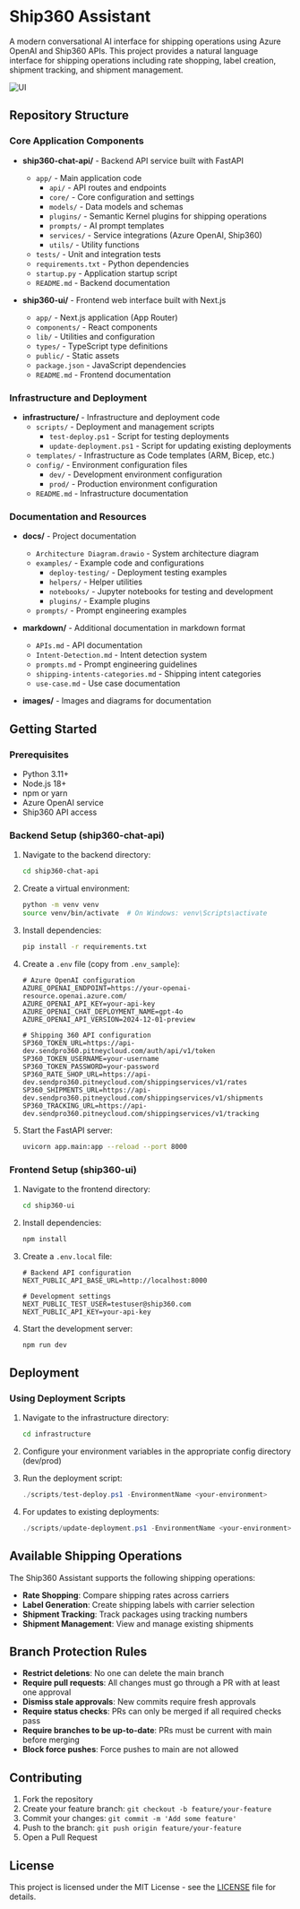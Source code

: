 # Ship360 Assistant

A modern conversational AI interface for shipping operations using Azure OpenAI and Ship360 APIs. This project provides a natural language interface for shipping operations including rate shopping, label creation, shipment tracking, and shipment management.

![UI](./images/ui-sample.jpg)

## Repository Structure

### Core Application Components

- **ship360-chat-api/** - Backend API service built with FastAPI
  - `app/` - Main application code
    - `api/` - API routes and endpoints
    - `core/` - Core configuration and settings
    - `models/` - Data models and schemas
    - `plugins/` - Semantic Kernel plugins for shipping operations
    - `prompts/` - AI prompt templates
    - `services/` - Service integrations (Azure OpenAI, Ship360)
    - `utils/` - Utility functions
  - `tests/` - Unit and integration tests
  - `requirements.txt` - Python dependencies
  - `startup.py` - Application startup script
  - `README.md` - Backend documentation

- **ship360-ui/** - Frontend web interface built with Next.js
  - `app/` - Next.js application (App Router)
  - `components/` - React components
  - `lib/` - Utilities and configuration
  - `types/` - TypeScript type definitions
  - `public/` - Static assets
  - `package.json` - JavaScript dependencies
  - `README.md` - Frontend documentation

### Infrastructure and Deployment

- **infrastructure/** - Infrastructure and deployment code
  - `scripts/` - Deployment and management scripts
    - `test-deploy.ps1` - Script for testing deployments
    - `update-deployment.ps1` - Script for updating existing deployments
  - `templates/` - Infrastructure as Code templates (ARM, Bicep, etc.)
  - `config/` - Environment configuration files
    - `dev/` - Development environment configuration
    - `prod/` - Production environment configuration
  - `README.md` - Infrastructure documentation

### Documentation and Resources

- **docs/** - Project documentation
  - `Architecture Diagram.drawio` - System architecture diagram
  - `examples/` - Example code and configurations
    - `deploy-testing/` - Deployment testing examples
    - `helpers/` - Helper utilities
    - `notebooks/` - Jupyter notebooks for testing and development
    - `plugins/` - Example plugins
  - `prompts/` - Prompt engineering examples

- **markdown/** - Additional documentation in markdown format
  - `APIs.md` - API documentation
  - `Intent-Detection.md` - Intent detection system
  - `prompts.md` - Prompt engineering guidelines
  - `shipping-intents-categories.md` - Shipping intent categories
  - `use-case.md` - Use case documentation

- **images/** - Images and diagrams for documentation

## Getting Started

### Prerequisites

- Python 3.11+
- Node.js 18+
- npm or yarn
- Azure OpenAI service
- Ship360 API access

### Backend Setup (ship360-chat-api)

1. Navigate to the backend directory:
   ```bash
   cd ship360-chat-api
   ```

2. Create a virtual environment:
   ```bash
   python -m venv venv
   source venv/bin/activate  # On Windows: venv\Scripts\activate
   ```

3. Install dependencies:
   ```bash
   pip install -r requirements.txt
   ```

4. Create a `.env` file (copy from `.env_sample`):
   ```
   # Azure OpenAI configuration
   AZURE_OPENAI_ENDPOINT=https://your-openai-resource.openai.azure.com/
   AZURE_OPENAI_API_KEY=your-api-key
   AZURE_OPENAI_CHAT_DEPLOYMENT_NAME=gpt-4o
   AZURE_OPENAI_API_VERSION=2024-12-01-preview

   # Shipping 360 API configuration
   SP360_TOKEN_URL=https://api-dev.sendpro360.pitneycloud.com/auth/api/v1/token
   SP360_TOKEN_USERNAME=your-username
   SP360_TOKEN_PASSWORD=your-password
   SP360_RATE_SHOP_URL=https://api-dev.sendpro360.pitneycloud.com/shippingservices/v1/rates
   SP360_SHIPMENTS_URL=https://api-dev.sendpro360.pitneycloud.com/shippingservices/v1/shipments
   SP360_TRACKING_URL=https://api-dev.sendpro360.pitneycloud.com/shippingservices/v1/tracking
   ```

5. Start the FastAPI server:
   ```bash
   uvicorn app.main:app --reload --port 8000
   ```

### Frontend Setup (ship360-ui)

1. Navigate to the frontend directory:
   ```bash
   cd ship360-ui
   ```

2. Install dependencies:
   ```bash
   npm install
   ```

3. Create a `.env.local` file:
   ```
   # Backend API configuration
   NEXT_PUBLIC_API_BASE_URL=http://localhost:8000

   # Development settings
   NEXT_PUBLIC_TEST_USER=testuser@ship360.com
   NEXT_PUBLIC_API_KEY=your-api-key
   ```

4. Start the development server:
   ```bash
   npm run dev
   ```

## Deployment

### Using Deployment Scripts

1. Navigate to the infrastructure directory:
   ```bash
   cd infrastructure
   ```

2. Configure your environment variables in the appropriate config directory (dev/prod)

3. Run the deployment script:
   ```powershell
   ./scripts/test-deploy.ps1 -EnvironmentName <your-environment>
   ```

4. For updates to existing deployments:
   ```powershell
   ./scripts/update-deployment.ps1 -EnvironmentName <your-environment>
   ```

## Available Shipping Operations

The Ship360 Assistant supports the following shipping operations:

- **Rate Shopping**: Compare shipping rates across carriers
- **Label Generation**: Create shipping labels with carrier selection
- **Shipment Tracking**: Track packages using tracking numbers
- **Shipment Management**: View and manage existing shipments

## Branch Protection Rules

- **Restrict deletions**: No one can delete the main branch
- **Require pull requests**: All changes must go through a PR with at least one approval
- **Dismiss stale approvals**: New commits require fresh approvals
- **Require status checks**: PRs can only be merged if all required checks pass
- **Require branches to be up-to-date**: PRs must be current with main before merging
- **Block force pushes**: Force pushes to main are not allowed

## Contributing

1. Fork the repository
2. Create your feature branch: `git checkout -b feature/your-feature`
3. Commit your changes: `git commit -m 'Add some feature'`
4. Push to the branch: `git push origin feature/your-feature`
5. Open a Pull Request

## License

This project is licensed under the MIT License - see the [LICENSE](LICENSE) file for details.
